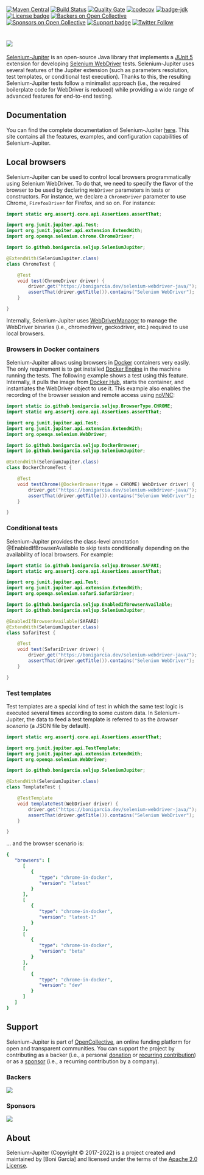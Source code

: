 [![Maven Central](https://img.shields.io/maven-central/v/io.github.bonigarcia/selenium-jupiter.svg)](https://search.maven.org/#search%7Cga%7C1%7Cg%3Aio.github.bonigarcia%20a%3Aselenium-jupiter)
[![Build Status](https://github.com/bonigarcia/selenium-jupiter/workflows/build/badge.svg)](https://github.com/bonigarcia/selenium-jupiter/actions)
[![Quality Gate](https://sonarcloud.io/api/project_badges/measure?project=io.github.bonigarcia:selenium-jupiter&metric=alert_status)](https://sonarcloud.io/summary/new_code?id=io.github.bonigarcia%3Aselenium-jupiter)
[![codecov](https://codecov.io/gh/bonigarcia/selenium-jupiter/branch/master/graph/badge.svg)](https://codecov.io/gh/bonigarcia/selenium-jupiter)
[![badge-jdk](https://img.shields.io/badge/jdk-8-green.svg)](https://www.oracle.com/technetwork/java/javase/downloads/index.html)
[![License badge](https://img.shields.io/badge/license-Apache2-green.svg)](https://www.apache.org/licenses/LICENSE-2.0)
[![Backers on Open Collective](https://opencollective.com/selenium-jupiter/backers/badge.svg)](#backers)
[![Sponsors on Open Collective](https://opencollective.com/selenium-jupiter/sponsors/badge.svg)](#sponsors)
[![Support badge](https://img.shields.io/badge/stackoverflow-selenium_jupiter-green.svg?logo=stackoverflow)](https://stackoverflow.com/questions/tagged/selenium-jupiter?sort=newest)
[![Twitter Follow](https://img.shields.io/twitter/follow/boni_gg.svg?style=social)](https://twitter.com/boni_gg)

# [![][Logo]][Selenium-Jupiter]

[Selenium-Jupiter] is an open-source Java library that implements a [JUnit 5] extension for developing [Selenium WebDriver] tests. Selenium-Jupiter uses several features of the Jupiter extension (such as parameters resolution, test templates, or conditional test execution). Thanks to this, the resulting Selenium-Jupiter tests follow a minimalist approach (i.e., the required boilerplate code for WebDriver is reduced) while providing a wide range of advanced features for end-to-end testing.

## Documentation
You can find the complete documentation of Selenium-Jupiter [here][Selenium-Jupiter]. This site contains all the features, examples, and configuration capabilities of Selenium-Jupiter.

## Local browsers
Selenium-Jupiter can be used to control local browsers programmatically using Selenium WebDriver. To do that, we need to specify the flavor of the browser to be used by declaring `WebDriver` parameters in tests or constructors. For instance, we declare a `ChromeDriver` parameter to use Chrome, `FirefoxDriver` for Firefox, and so on. For instance:  

```java
import static org.assertj.core.api.Assertions.assertThat;

import org.junit.jupiter.api.Test;
import org.junit.jupiter.api.extension.ExtendWith;
import org.openqa.selenium.chrome.ChromeDriver;

import io.github.bonigarcia.seljup.SeleniumJupiter;

@ExtendWith(SeleniumJupiter.class)
class ChromeTest {

    @Test
    void test(ChromeDriver driver) {
        driver.get("https://bonigarcia.dev/selenium-webdriver-java/");
        assertThat(driver.getTitle()).contains("Selenium WebDriver");
    }

}
```

Internally, Selenium-Jupiter uses [WebDriverManager] to manage the WebDriver binaries (i.e., chromedriver, geckodriver,  etc.) required to use local browsers.

### Browsers in Docker containers
Selenium-Jupiter allows using browsers in [Docker] containers very easily. The only requirement is to get installed [Docker Engine] in the machine running the tests. The following example shows a test using this feature. Internally, it pulls the image from [Docker Hub], starts the container, and instantiates the WebDriver object to use it. This example also enables the recording of the browser session and remote access using [noVNC]:

```java
import static io.github.bonigarcia.seljup.BrowserType.CHROME;
import static org.assertj.core.api.Assertions.assertThat;

import org.junit.jupiter.api.Test;
import org.junit.jupiter.api.extension.ExtendWith;
import org.openqa.selenium.WebDriver;

import io.github.bonigarcia.seljup.DockerBrowser;
import io.github.bonigarcia.seljup.SeleniumJupiter;

@ExtendWith(SeleniumJupiter.class)
class DockerChromeTest {

    @Test
    void testChrome(@DockerBrowser(type = CHROME) WebDriver driver) {
        driver.get("https://bonigarcia.dev/selenium-webdriver-java/");
        assertThat(driver.getTitle()).contains("Selenium WebDriver");
    }

}
```

### Conditional tests
Selenium-Jupiter provides the class-level annotation @EnabledIfBrowserAvailable to skip tests conditionally depending on the availability of local browsers. For example:

```java
import static io.github.bonigarcia.seljup.Browser.SAFARI;
import static org.assertj.core.api.Assertions.assertThat;

import org.junit.jupiter.api.Test;
import org.junit.jupiter.api.extension.ExtendWith;
import org.openqa.selenium.safari.SafariDriver;

import io.github.bonigarcia.seljup.EnabledIfBrowserAvailable;
import io.github.bonigarcia.seljup.SeleniumJupiter;

@EnabledIfBrowserAvailable(SAFARI)
@ExtendWith(SeleniumJupiter.class)
class SafariTest {

    @Test
    void test(SafariDriver driver) {
        driver.get("https://bonigarcia.dev/selenium-webdriver-java/");
        assertThat(driver.getTitle()).contains("Selenium WebDriver");
    }

}

```

### Test templates
Test templates are a special kind of test in which the same test logic is executed several times according to some custom data. In Selenium-Jupiter, the data to feed a test template is referred to as the _browser scenario_ (a JSON file by default).

```java
import static org.assertj.core.api.Assertions.assertThat;

import org.junit.jupiter.api.TestTemplate;
import org.junit.jupiter.api.extension.ExtendWith;
import org.openqa.selenium.WebDriver;

import io.github.bonigarcia.seljup.SeleniumJupiter;

@ExtendWith(SeleniumJupiter.class)
class TemplateTest {

    @TestTemplate
    void templateTest(WebDriver driver) {
        driver.get("https://bonigarcia.dev/selenium-webdriver-java/");
        assertThat(driver.getTitle()).contains("Selenium WebDriver");
    }

}
```

... and the browser scenario is:

```yaml
{
   "browsers": [
      [
         {
            "type": "chrome-in-docker",
            "version": "latest"
         }
      ],
      [
         {
            "type": "chrome-in-docker",
            "version": "latest-1"
         }
      ],
      [
         {
            "type": "chrome-in-docker",
            "version": "beta"
         }
      ],
      [
         {
            "type": "chrome-in-docker",
            "version": "dev"
         }
      ]
   ]
}
```

## Support
Selenium-Jupiter is part of [OpenCollective], an online funding platform for open and transparent communities. You can support the project by contributing as a backer (i.e., a personal [donation] or [recurring contribution]) or as a [sponsor] (i.e., a recurring contribution by a company).

### Backers
<a href="https://opencollective.com/selenium-jupiter" target="_blank"><img src="https://opencollective.com/selenium-jupiter/backers.svg?width=890"></a>

### Sponsors
<a href="https://opencollective.com/selenium-jupiter" target="_blank"><img src="https://opencollective.com/selenium-jupiter/sponsors.svg?width=890"></a>

## About
Selenium-Jupiter (Copyright &copy; 2017-2022) is a project created and maintained by [Boni García] and licensed under the terms of the [Apache 2.0 License].

[Logo]: https://bonigarcia.dev/img/seljup.png
[Selenium-Jupiter]: https://bonigarcia.dev/selenium-jupiter/
[JUnit 5]: https://junit.org/junit5/docs/current/user-guide/
[Selenium WebDriver]: https://www.selenium.dev/docs/site/en/webdriver/
[WebDriverManager]: https://github.com/bonigarcia/webdrivermanager
[Docker]: https://www.docker.com/
[Docker Engine]: https://www.docker.com/get-docker
[Docker Hub]: https://hub.docker.com/
[noVNC]: https://novnc.com/
[OpenCollective]: https://opencollective.com/selenium-jupiter
[donation]: https://opencollective.com/selenium-jupiter/donate
[recurring contribution]: https://opencollective.com/selenium-jupiter/contribute/backer-8132/checkout
[sponsor]: https://opencollective.com/selenium-jupiter/contribute/sponsor-8133/checkout
[Boni Garcia]: https://bonigarcia.dev/
[Apache 2.0 License]: https://www.apache.org/licenses/LICENSE-2.0
